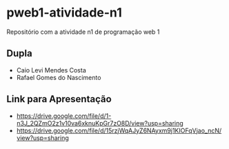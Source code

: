 # pweb1-atividade-n1

Repositório com a atividade n1 de programação web 1

## Dupla

- Caio Levi Mendes Costa
- Rafael Gomes do Nascimento

## Link para Apresentação

- https://drive.google.com/file/d/1-n3J_2QZmO2z1v10va6xknuKpGr7zO8D/view?usp=sharing
- https://drive.google.com/file/d/15rzjWqAJyZ6NAyxm9j1KIOFqVjao_ncN/view?usp=sharing

